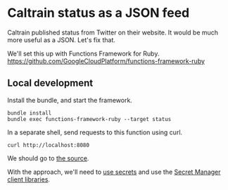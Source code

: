 # Caltrain status as a JSON feed

Caltrain published status from Twitter on their website.
It would be much more useful as a JSON. Let's fix that.

We'll set this up with Functions Framework for Ruby.
https://github.com/GoogleCloudPlatform/functions-framework-ruby

## Local development

Install the bundle, and start the framework.
```
bundle install
bundle exec functions-framework-ruby --target status
```

In a separate shell, send requests to this function using curl.
```
curl http://localhost:8080
```

We should go to [the source](https://developer.twitter.com/en/docs/tutorials/step-by-step-guide-to-making-your-first-request-to-the-twitter-api-v2).

With the approach, we'll need to [use secrets](https://cloud.google.com/functions/docs/configuring/secrets#console) and use the
[Secret Manager client libraries](https://cloud.google.com/secret-manager/docs/reference/libraries#client-libraries-install-ruby).
